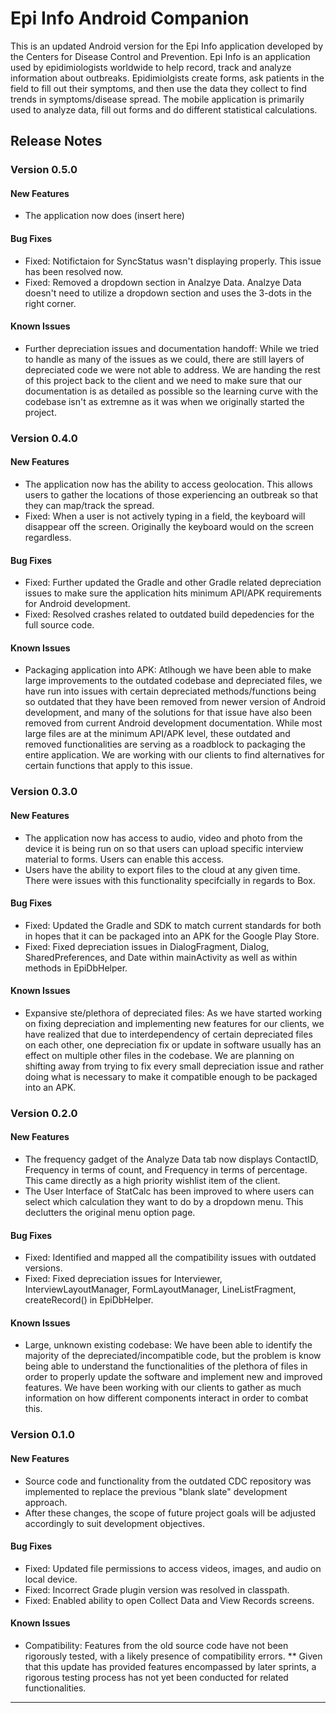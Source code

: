# Epi Info Android Companion
This is an updated Android version for the Epi Info application developed by the Centers for Disease Control and Prevention. Epi Info is an application used by epidimiologists worldwide to help record, track and analyze information about outbreaks. Epidimiolgists create forms, ask patients in the field to fill out their symptoms, and then use the data they collect to find trends in symptoms/disease spread. The mobile application is primarily used to analyze data, fill out forms and do different statistical calculations. 

## Release Notes
### Version 0.5.0

#### New Features
* The application now does (insert here)

#### Bug Fixes
* Fixed: Notifictaion for SyncStatus wasn't displaying properly. This issue has been resolved now.
* Fixed: Removed a dropdown section in Analzye Data. Analzye Data doesn't need to utilize a dropdown section and uses the 3-dots in the right corner.

#### Known Issues
* Further depreciation issues and documentation handoff: While we tried to handle as many of the issues as we could, there are still layers of depreciated code we were not able to address. We are handing the rest of this project back to the client and we need to make sure that our documentation is as detailed as possible so the learning curve with the codebase isn't as extremne as it was when we originally started the project.

### Version 0.4.0

#### New Features
* The application now has the ability to access geolocation. This allows users to gather the locations of those experiencing an outbreak so that they can map/track the spread. 
* Fixed: When a user is not actively typing in a field, the keyboard will disappear off the screen. Originally the keyboard would on the screen regardless.

#### Bug Fixes
* Fixed: Further updated the Gradle and other Gradle related depreciation issues to make sure the application hits minimum API/APK requirements for Android development.
* Fixed: Resolved crashes related to outdated build depedencies for the full source code.

#### Known Issues
* Packaging application into APK: Atlhough we have been able to make large improvements to the outdated codebase and depreciated files, we have run into issues with certain depreciated methods/functions being so outdated that they have been removed from newer version of Android development, and many of the solutions for that issue have also been removed from current Android development documentation. While most large files are at the minimum API/APK level, these outdated and removed functionalities are serving as a roadblock to packaging the entire application. We are working with our clients to find alternatives for certain functions that apply to this issue.

### Version 0.3.0

#### New Features
* The application now has access to audio, video and photo from the device it is being run on so that users can upload specific interview material to forms. Users can enable this access.
* Users have the ability to export files to the cloud at any given time. There were issues with this functionality specifcially in regards to Box.

#### Bug Fixes
* Fixed: Updated the Gradle and SDK to match current standards for both in hopes that it can be packaged into an APK for the Google Play Store.
* Fixed: Fixed depreciation issues in DialogFragment, Dialog, SharedPreferences, and Date within mainActivity as well as within methods in EpiDbHelper.

#### Known Issues
* Expansive ste/plethora of depreciated files: As we have started working on fixing depreciation and implementing new features for our clients, we have realized that due to interdependency of certain depreciated files on each other, one depreciation fix or update in software usually has an effect on multiple other files in the codebase. We are planning on shifting away from trying to fix every small depreciation issue and rather doing what is necessary to make it compatible enough to be packaged into an APK.

### Version 0.2.0

#### New Features
* The frequency gadget of the Analyze Data tab now displays ContactID, Frequency in terms of count, and Frequency in terms of percentage. This came directly as a high priority wishlist item of the client.
* The User Interface of StatCalc has been improved to where users can select which calculation they want to do by a dropdown menu. This declutters the original menu option page.

#### Bug Fixes
* Fixed: Identified and mapped all the compatibility issues with outdated versions.
* Fixed: Fixed depreciation issues for Interviewer, InterviewLayoutManager, FormLayoutManager, LineListFragment, createRecord() in EpiDbHelper.

#### Known Issues
* Large, unknown existing codebase: We have been able to identify the majority of the depreciated/incompatible code, but the problem is know being able to understand the functionalities of the plethora of files in order to properly update the software and implement new and improved features. We have been working with our clients to gather as much information on how different components interact in order to combat this.

### Version 0.1.0

#### New Features
* Source code and functionality from the outdated CDC repository was implemented to replace the previous "blank slate" development approach.  
* After these changes, the scope of future project goals will be adjusted accordingly to suit development objectives.

#### Bug Fixes
* Fixed: Updated file permissions to access videos, images, and audio on local device. 
* Fixed: Incorrect Grade plugin version was resolved in classpath. 
* Fixed: Enabled ability to open Collect Data and View Records screens. 

#### Known Issues
* Compatibility: Features from the old source code have not been rigorously tested, with a likely presence of compatibility errors. 
** Given that this update has provided features encompassed by later sprints, a rigorous testing process has not yet been conducted for related functionalities.
---
